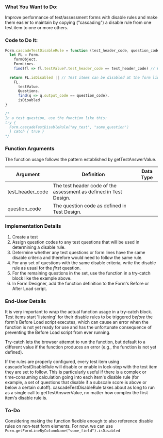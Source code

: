 ### What You Want to Do:

Improve performance of test/assessment forms with disable rules and make them easier to maintain by copying ("cascading") a disable rule from one test item to one or more others.

### Code to Do It:
```javascript
Form.cascadeTestDisableRule = function (test_header_code, question_code) {   // Put this in the Form's Before Load or After Load script
  let FL = Form.
    formObject.
    FormLines.
    find(fl => fl.testValue?.test_header_code == test_header_code) // Get form line containing the test containing the specific test item
    
  return FL.isDisabled || // Test items can be disabled at the form line level or at the test item level, so need to return true if either is disabled
    FL.
      testValue.
      Questions.
      find(q => q.output_code == question_code).
      isDisabled
}

/*
In a test question, use the function like this:
try {
  Form.cascadeTestDisableRule("my_test", "some_question")
  } catch { true }
*/
```
### Function Arguments

The function usage follows the pattern established by getTestAnswerValue.

|Argument       |Definition |Data Type|
|---            |---        |---      |
|test_header_code |The test header code of the assessment as defined in Test Design.|
|question_code|The question code as defined in Test Design.|


### Implementation Details
1. Create a test
2. Assign question codes to any test questions that will be used in determining a disable rule.
3. Determine whether any test questions or form lines have the same disable criteria and therefore would need to follow the same rule.
4. For any set of questions with the same disable criteria, write the disable rule as usual for the *first* question.
5. For the remaining questions in the set, use the function in a try-catch block like the example above.
6. In Form Designer, add the function definition to the Form's Before or After Load script.

### End-User Details
It is very important to wrap the actual function usage in a try-catch block. Test items start 'listening' for their disable rules to be triggered *before*
the form's Before Load script executes, which can cause an error when the function is not yet ready for use and has the unfortunate consequence of preventing the Before Load script from ever running.

Try-catch lets the browser attempt to run the function, but default to a different value if the function produces an error (e.g., the function is not yet defined).

If the rules are properly configured, every test item using cascadeTestDisableRule will disable or enable in lock-step with the test item they are set to follow. This is particularly useful if there is a complex or time-consuming calculation going into each item's disable rule (for example, a set of questions that disable if a subscale score is above or below a certain cutoff). cascadeTestDisableRule takes about as long to run as a single call to getTestAnswerValue, no matter how complex the first item's disable rule is.

### To-Do
Considering making the function flexible enough to also reference disable rules on non-test form elements. For now, we can use `Form.getFormLineByColumnName("some_field").isDisabled`
